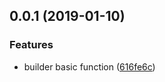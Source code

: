 <a name="0.0.1"></a>
## 0.0.1 (2019-01-10)


### Features

* builder basic function ([616fe6c](https://github.com/iv-web/builder-webpack/commit/616fe6c))



